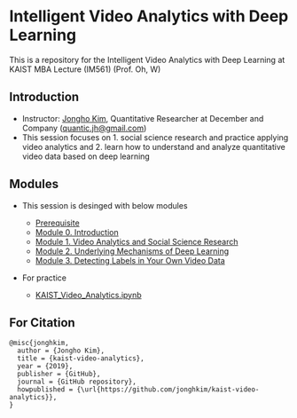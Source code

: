 # Intelligent Video Analytics with Deep Learning

This is a repository for the Intelligent Video Analytics with Deep Learning at KAIST MBA Lecture (IM561) (Prof. Oh, W)

## Introduction
- Instructor: [Jongho Kim](https://jonghkim.github.io/), Quantitative Researcher at December and Company (quantic.jh@gmail.com)
- This session focuses on 1. social science research and practice applying video analytics and 2. learn how to understand and analyze quantitative video data based on deep learning

## Modules
- This session is desinged with below modules
    - [Prerequisite](ppt/Prerequisite_Video_Analytics.pdf)
    - [Module 0. Introduction](ppt/Module0_Introduction.pdf)
    - [Module 1. Video Analytics and Social Science Research](ppt/Module1_Video_Analytics_and_Social_Science_Research.pdf)
    - [Module 2. Underlying Mechanisms of Deep Learning](ppt/Module2_Underlying_Mechanisms_of_Deep_Learning.pdf)
    - [Module 3. Detecting Labels in Your Own Video Data](ppt/Module3_Detecting_Labels_in_Your_Own_Video_Data)

- For practice
    - [KAIST_Video_Analytics.ipynb](code/KAIST_Video_Analytics.ipynb)

## For Citation
```
@misc{jonghkim,
  author = {Jongho Kim},
  title = {kaist-video-analytics},
  year = {2019},
  publisher = {GitHub},
  journal = {GitHub repository},
  howpublished = {\url{https://github.com/jonghkim/kaist-video-analytics}},
}
```

